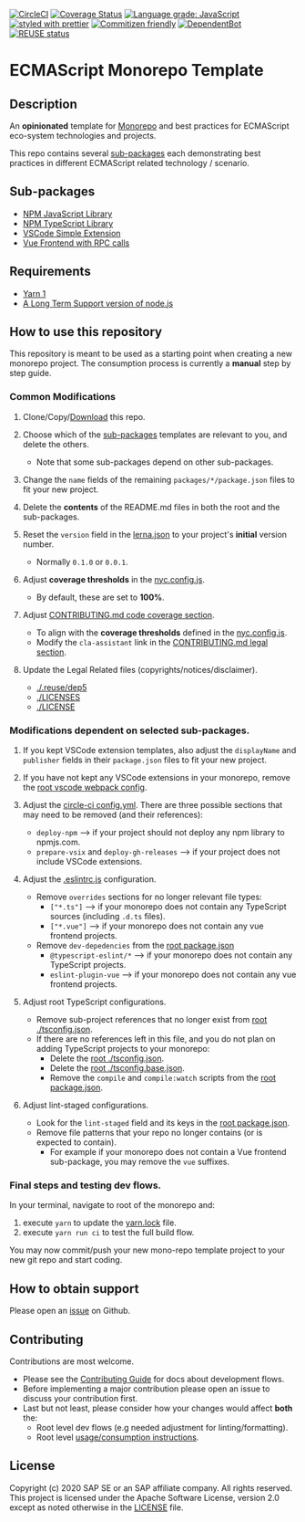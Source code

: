 [![CircleCI](https://circleci.com/gh/SAP-samples/ecmascript-monorepo-template.svg?style=svg)](https://circleci.com/gh/SAP-samples/ecmascript-monorepo-template)
[![Coverage Status](https://coveralls.io/repos/github/SAP-samples/ecmascript-monorepo-template/badge.svg?branch=main)](https://coveralls.io/github/SAP-samples/ecmascript-monorepo-template?branch=main)
[![Language grade: JavaScript](https://img.shields.io/lgtm/grade/javascript/g/SAP-samples/ecmascript-monorepo-template.svg?logo=lgtm&logoWidth=18)](https://lgtm.com/projects/g/SAP-samples/ecmascript-monorepo-template/context:javascript)
[![styled with prettier](https://img.shields.io/badge/styled_with-prettier-ff69b4.svg)](https://github.com/prettier/prettier)
[![Commitizen friendly](https://img.shields.io/badge/commitizen-friendly-brightgreen.svg)](http://commitizen.github.io/cz-cli/)
[![DependentBot](https://api.dependabot.com/badges/status?host=github&repo=SAP-samples/ecmascript-monorepo-template)](https://dependabot.com/)
[![REUSE status](https://api.reuse.software/badge/github.com/SAP-samples/ecmascript-monorepo-template)](https://api.reuse.software/info/github.com/SAP-samples/ecmascript-monorepo-template)

# ECMAScript Monorepo Template

## Description

An **opinionated** template for [Monorepo](https://github.com/babel/babel/blob/master/doc/design/monorepo.md)
and best practices for ECMAScript eco-system technologies and projects.

This repo contains several [sub-packages](./packages) each demonstrating
best practices in different ECMAScript related technology / scenario.

## Sub-packages

- [NPM JavaScript Library](./packages/npm_package_javascript_library)
- [NPM TypeScript Library](./packages/npm_package_typescript_library)
- [VSCode Simple Extension](./packages/vscode_simple_ext)
- [Vue Frontend with RPC calls](./packages/vue_frontend_rpc)

## Requirements

- [Yarn 1](https://classic.yarnpkg.com/lang/en/)
- [A Long Term Support version of node.js](https://nodejs.org/en/about/releases/)

## How to use this repository

This repository is meant to be used as a starting point when creating a new monorepo project.
The consumption process is currently a **manual** step by step guide.

### Common Modifications

1. Clone/Copy/[Download][download] this repo.

1. Choose which of the [sub-packages](./packages) templates are relevant to you, and delete the others.
   - Note that some sub-packages depend on other sub-packages.
1. Change the `name` fields of the remaining `packages/*/package.json` files to fit your new project.

1. Delete the **contents** of the README.md files in both the root and the sub-packages.

1. Reset the `version` field in the [lerna.json](./lerna.json) to your project's **initial** version number.

   - Normally `0.1.0` or `0.0.1`.

1. Adjust **coverage thresholds** in the [nyc.config.js](./nyc.config.js).
   - By default, these are set to **100%**.
1. Adjust [CONTRIBUTING.md code coverage section](./CONTRIBUTING.md#code-coverage).
   - To align with the **coverage thresholds** defined in the [nyc.config.js](./nyc.config.js).
   - Modify the `cla-assistant` link in the [CONTRIBUTING.md legal section](./CONTRIBUTING.md#legal).
1. Update the Legal Related files (copyrights/notices/disclaimer).
   - [./.reuse/dep5](./.reuse/dep5)
   - [./LICENSES](./LICENSES)
   - [./LICENSE](./LICENSE)

[download]: https://github.com/SAP-samples/ecmascript-monorepo-template/archive/main.zip

### Modifications dependent on selected sub-packages.

1. If you kept VSCode extension templates, also adjust the `displayName` and `publisher` fields
   in their `package.json` files to fit your new project.
1. If you have not kept any VSCode extensions in your monorepo, remove the [root vscode webpack config](./webpack.config.vscode.base.js).

1. Adjust the [circle-ci config.yml](./.circleci/config.yml).
   There are three possible sections that may need to be removed (and their references):

   - `deploy-npm` --> if your project should not deploy any npm library to npmjs.com.
   - `prepare-vsix` and `deploy-gh-releases` --> if your project does not include VSCode extensions.

1. Adjust the [.eslintrc.js](./.eslintrc.js) configuration.

   - Remove `overrides` sections for no longer relevant file types:
     - `["*.ts"]` --> if your monorepo does not contain any TypeScript sources (including `.d.ts` files).
     - `["*.vue"]` --> if your monorepo does not contain any vue frontend projects.
   - Remove `dev-depedencies` from the [root package.json](./package.json)
     - `@typescript-eslint/*` --> if your monorepo does not contain any TypeScript projects.
     - `eslint-plugin-vue` --> if your monorepo does not contain any vue frontend projects.

1. Adjust root TypeScript configurations.

   - Remove sub-project references that no longer exist from [root ./tsconfig.json](./tsconfig.json).
   - If there are no references left in this file, and you do not plan on adding TypeScript projects
     to your monorepo:
     - Delete the [root ./tsconfig.json](./tsconfig.json).
     - Delete the [root ./tsconfig.base.json](./tsconfig.base.json).
     - Remove the `compile` and `compile:watch` scripts from the [root package.json](./packages).

1. Adjust lint-staged configurations.
   - Look for the `lint-staged` field and its keys in the [root package.json](./package.json).
   - Remove file patterns that your repo no longer contains (or is expected to contain).
     - For example if your monorepo does not contain a Vue frontend sub-package, you may remove the `vue` suffixes.

### Final steps and testing dev flows.

In your terminal, navigate to root of the monorepo and:

1. execute `yarn` to update the [yarn.lock](./yarn.lock) file.
1. execute `yarn run ci` to test the full build flow.

You may now commit/push your new mono-repo template project to your new git repo and start coding.

## How to obtain support

Please open an [issue](https://github.com/SAP-samples/ecmascript-monorepo-template/issues) on Github.

## Contributing

Contributions are most welcome.

- Please see the [Contributing Guide](./CONTRIBUTING.md) for docs about development flows.
- Before implementing a major contribution please open an issue to discuss your contribution first.
- Last but not least, please consider how your changes would affect **both** the:
  - Root level dev flows (e.g needed adjustment for linting/formatting).
  - Root level [usage/consumption instructions](./README.md#how-to-use-this-repository).

## License

Copyright (c) 2020 SAP SE or an SAP affiliate company. All rights reserved. This project is licensed under the Apache Software License, version 2.0 except as noted otherwise in the [LICENSE](LICENSES/Apache-2.0.txt) file.
